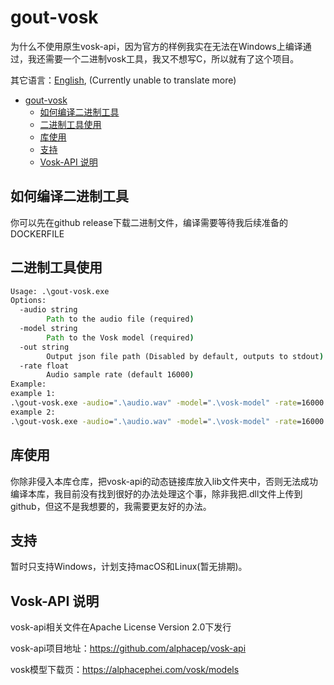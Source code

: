 # gout-vosk

为什么不使用原生vosk-api，因为官方的样例我实在无法在Windows上编译通过，我还需要一个二进制vosk工具，我又不想写C，所以就有了这个项目。

其它语言：[English](README.md), (Currently unable to translate more)

<!-- TOC -->
* [gout-vosk](#gout-vosk)
  * [如何编译二进制工具](#如何编译二进制工具)
  * [二进制工具使用](#二进制工具使用)
  * [库使用](#库使用)
  * [支持](#支持)
  * [Vosk-API 说明](#vosk-api-说明)
<!-- TOC -->

## 如何编译二进制工具

你可以先在github release下载二进制文件，编译需要等待我后续准备的DOCKERFILE

## 二进制工具使用

```cmd
Usage: .\gout-vosk.exe
Options:
  -audio string
        Path to the audio file (required)
  -model string
        Path to the Vosk model (required)
  -out string
        Output json file path (Disabled by default, outputs to stdout)
  -rate float
        Audio sample rate (default 16000)
Example:
example 1:
.\gout-vosk.exe -audio=".\audio.wav" -model=".\vosk-model" -rate=16000
example 2:
.\gout-vosk.exe -audio=".\audio.wav" -model=".\vosk-model" -rate=16000 -out=".\putout.json"
```

## 库使用

你除非侵入本库仓库，把vosk-api的动态链接库放入lib文件夹中，否则无法成功编译本库，我目前没有找到很好的办法处理这个事，除非我把.dll文件上传到github，但这不是我想要的，我需要更友好的办法。

## 支持

暂时只支持Windows，计划支持macOS和Linux(暂无排期)。

## Vosk-API 说明

vosk-api相关文件在Apache License Version 2.0下发行

vosk-api项目地址：https://github.com/alphacep/vosk-api

vosk模型下载页：https://alphacephei.com/vosk/models